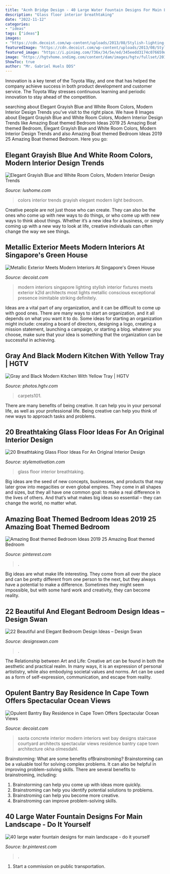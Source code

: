 ```yaml
---
title: "Acnh Bridge Design - 40 Large Water Fountain Designs For Main Landscape"
description: "Glass floor interior breathtaking"
date: "2022-11-12"
categories:
- "ideas"
tags: ["ideas"]
images:
- "https://cdn.decoist.com/wp-content/uploads/2013/08/Stylish-lighting-fixtures.jpg"
featuredImage: "https://cdn.decoist.com/wp-content/uploads/2013/08/Stylish-lighting-fixtures.jpg"
featured_image: "https://i.pinimg.com/736x/34/5e/ed/345eedd3174c076659dd2a20964e8860.jpg"
image: "https://hgtvhome.sndimg.com/content/dam/images/hgtv/fullset/2017/1/13/0/Drury-Design_Open-Contemporary-South-Suburban-Kitchen_4.jpg.rend.hgtvcom.966.1449.suffix/1484326284505.jpeg"
ShowToc: true
author: "Mr. Gabriel Huels DDS"
---
```



Innovation is a key tenet of the Toyota Way, and one that has helped the company achieve success in both product development and customer service. The Toyota Way stresses continuous learning and periodic innovation to stay ahead of the competition.

	

		
searching about Elegant Grayish Blue and White Room Colors, Modern Interior Design Trends you've visit to the right place. We have 8 Images about Elegant Grayish Blue and White Room Colors, Modern Interior Design Trends like Amazing Boat themed Bedroom Ideas 2019 25 Amazing Boat themed Bedroom, Elegant Grayish Blue and White Room Colors, Modern Interior Design Trends and also Amazing Boat themed Bedroom Ideas 2019 25 Amazing Boat themed Bedroom. Here you go:
		
    
## Elegant Grayish Blue And White Room Colors, Modern Interior Design Trends

<img loading=lazy src="https://www.lushome.com/wp-content/uploads/2019/06/light-blue-bedroom-color-trends-1.jpg" onerror="this.onerror=null;this.src='https://tse1.mm.bing.net/th?id=OIP.1jCyX9MV0fflEt6OtFz24AHaKB&amp;pid=15.1';" alt="Elegant Grayish Blue and White Room Colors, Modern Interior Design Trends">

_Source: lushome.com_

>colors interior trends grayish elegant modern light bedroom. 

	

Creative people are not just those who can create. They can also be the ones who come up with new ways to do things, or who come up with new ways to think about things. Whether it’s a new idea for a business, or simply coming up with a new way to look at life, creative individuals can often change the way we see things.

    
## Metallic Exterior Meets Modern Interiors At Singapore&#039;s Green House

<img loading=lazy src="https://cdn.decoist.com/wp-content/uploads/2013/08/Stylish-lighting-fixtures.jpg" onerror="this.onerror=null;this.src='https://tse2.mm.bing.net/th?id=OIP.-VU5w9luM5Wz7V_KhL9-JwHaLH&amp;pid=15.1';" alt="Metallic Exterior Meets Modern Interiors At Singapore&#039;s Green House">

_Source: decoist.com_

>modern interiors singapore lighting stylish interior fixtures meets exterior k2ld architects most lights metallic conscious exceptional presence inimitable striking definitely. 

	

Ideas are a vital part of any organization, and it can be difficult to come up with good ones. There are many ways to start an organization, and it all depends on what you want it to do. Some ideas for starting an organization might include: creating a board of directors, designing a logo, creating a mission statement, launching a campaign, or starting a blog. whatever you choose, make sure that your idea is something that the organization can be successful in achieving.

    
## Gray And Black Modern Kitchen With Yellow Tray | HGTV

<img loading=lazy src="https://hgtvhome.sndimg.com/content/dam/images/hgtv/fullset/2017/1/13/0/Drury-Design_Open-Contemporary-South-Suburban-Kitchen_4.jpg.rend.hgtvcom.966.1449.suffix/1484326284505.jpeg" onerror="this.onerror=null;this.src='https://tse1.mm.bing.net/th?id=OIP.hY7z9GACnYpU57Ia5jZ66gHaLH&amp;pid=15.1';" alt="Gray and Black Modern Kitchen With Yellow Tray | HGTV">

_Source: photos.hgtv.com_

>carpets101. 

	

There are many benefits of being creative. It can help you in your personal life, as well as your professional life. Being creative can help you think of new ways to approach tasks and problems.

    
## 20 Breathtaking Glass Floor Ideas For An Original Interior Design

<img loading=lazy src="http://www.stylemotivation.com/wp-content/uploads/2016/01/11-14.jpg" onerror="this.onerror=null;this.src='https://tse3.mm.bing.net/th?id=OIP.o7Rm7Y9WBqnO8iKqHqY5mgHaJ4&amp;pid=15.1';" alt="20 Breathtaking Glass Floor Ideas For An Original Interior Design">

_Source: stylemotivation.com_

>glass floor interior breathtaking. 

	

Big ideas are the seed of new concepts, businesses, and products that may later grow into megacities or even global empires. They come in all shapes and sizes, but they all have one common goal: to make a real difference in the lives of others. And that’s what makes big ideas so essential – they can change the world, no matter what.

    
## Amazing Boat Themed Bedroom Ideas 2019 25 Amazing Boat Themed Bedroom

<img loading=lazy src="https://i.pinimg.com/736x/34/5e/ed/345eedd3174c076659dd2a20964e8860.jpg" onerror="this.onerror=null;this.src='https://tse3.mm.bing.net/th?id=OIP.HjMF1Tc985F9GRQtgXDG_gHaJV&amp;pid=15.1';" alt="Amazing Boat themed Bedroom Ideas 2019 25 Amazing Boat themed Bedroom">

_Source: pinterest.com_

>. 

	

Big ideas are what make life interesting. They come from all over the place and can be pretty different from one person to the next, but they always have a potential to make a difference. Sometimes they might seem impossible, but with some hard work and creativity, they can become reality.

    
## 22 Beautiful And Elegant Bedroom Design Ideas – Design Swan

<img loading=lazy src="https://img.designswan.com/2012/11/bedroom/5.jpg" onerror="this.onerror=null;this.src='https://tse1.mm.bing.net/th?id=OIP.QEOpGzmR-VVrslL1WjwglAHaE7&amp;pid=15.1';" alt="22 Beautiful and Elegant Bedroom Design Ideas – Design Swan">

_Source: designswan.com_

>. 

	

The Relationship between Art and Life:
Creative art can be found in both the aesthetic and practical realm. In many ways, it is an expression of personal artististry, while also embodying societal values and norms. Art can be used as a form of self-expression, communication, and escape from reality.

    
## Opulent Bantry Bay Residence In Cape Town Offers Spectacular Ocean Views

<img loading=lazy src="http://cdn.decoist.com/wp-content/uploads/2013/06/concrete-interior-design.jpg" onerror="this.onerror=null;this.src='https://tse4.mm.bing.net/th?id=OIP.P-oy278-kjvx0xQo1YjO1gHaLH&amp;pid=15.1';" alt="Opulent Bantry Bay Residence in Cape Town Offers Spectacular Ocean Views">

_Source: decoist.com_

>saota concrete interior modern interiors wet bay designs staircase courtyard architects spectacular views residence bantry cape town architecture okha olmesdahl. 

	

Brainstorming: What are some benefits ofBrainstroming?
Brainstorming can be a valuable tool for solving complex problems. It can also be helpful in improving problem-solving skills. There are several benefits to brainstroming, including: 
1) Brainstorming can help you come up with ideas more quickly. 
2) Brainstroming can help you identify potential solutions to problems. 
3) Brainstroming can help you become more creative. 
4) Brainstroming can improve problem-solving skills.

    
## 40 Large Water Fountain Designs For Main Landscape - Do It Yourself

<img loading=lazy src="https://i.pinimg.com/736x/08/23/95/082395072e93d9c0032ca14467d24dc5.jpg" onerror="this.onerror=null;this.src='https://tse1.mm.bing.net/th?id=OIP.Wk89A9ZiKWy-5jdfXMVW4wHaOR&amp;pid=15.1';" alt="40 large water fountain designs for main landscape - do it yourself">

_Source: br.pinterest.com_

>. 

	

1) Start a commission on public transportation.

